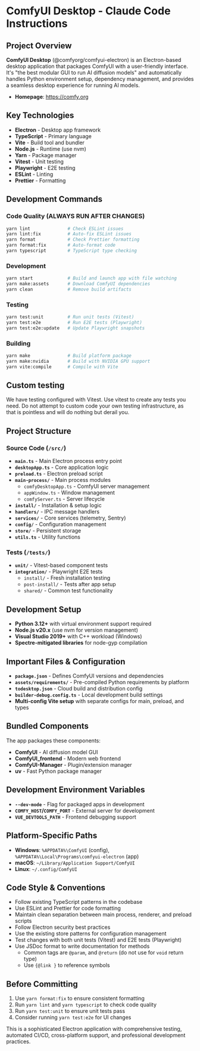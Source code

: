 # ComfyUI Desktop - Claude Code Instructions

## Project Overview

**ComfyUI Desktop** (@comfyorg/comfyui-electron) is an Electron-based desktop application that packages ComfyUI with a user-friendly interface. It's "the best modular GUI to run AI diffusion models" and automatically handles Python environment setup, dependency management, and provides a seamless desktop experience for running AI models.

- **Homepage**: https://comfy.org

## Key Technologies

- **Electron** - Desktop app framework
- **TypeScript** - Primary language
- **Vite** - Build tool and bundler
- **Node.js** - Runtime (use nvm)
- **Yarn** - Package manager
- **Vitest** - Unit testing
- **Playwright** - E2E testing
- **ESLint** - Linting
- **Prettier** - Formatting

## Development Commands

### Code Quality (ALWAYS RUN AFTER CHANGES)

```bash
yarn lint              # Check ESLint issues
yarn lint:fix          # Auto-fix ESLint issues
yarn format            # Check Prettier formatting
yarn format:fix        # Auto-format code
yarn typescript        # TypeScript type checking
```

### Development

```bash
yarn start             # Build and launch app with file watching
yarn make:assets       # Download ComfyUI dependencies
yarn clean             # Remove build artifacts
```

### Testing

```bash
yarn test:unit         # Run unit tests (Vitest)
yarn test:e2e          # Run E2E tests (Playwright)
yarn test:e2e:update   # Update Playwright snapshots
```

### Building

```bash
yarn make              # Build platform package
yarn make:nvidia       # Build with NVIDIA GPU support
yarn vite:compile      # Compile with Vite
```

## Custom testing

We have testing configured with Vitest. Use vitest to create any tests you need. Do not attempt to custom code your own testing infrastructure, as that is pointless and will do nothing but derail you.

## Project Structure

### Source Code (`/src/`)

- **`main.ts`** - Main Electron process entry point
- **`desktopApp.ts`** - Core application logic
- **`preload.ts`** - Electron preload script
- **`main-process/`** - Main process modules
  - `comfyDesktopApp.ts` - ComfyUI server management
  - `appWindow.ts` - Window management
  - `comfyServer.ts` - Server lifecycle
- **`install/`** - Installation & setup logic
- **`handlers/`** - IPC message handlers
- **`services/`** - Core services (telemetry, Sentry)
- **`config/`** - Configuration management
- **`store/`** - Persistent storage
- **`utils.ts`** - Utility functions

### Tests (`/tests/`)

- **`unit/`** - Vitest-based component tests
- **`integration/`** - Playwright E2E tests
  - `install/` - Fresh installation testing
  - `post-install/` - Tests after app setup
  - `shared/` - Common test functionality

## Development Setup

- **Python 3.12+** with virtual environment support required
- **Node.js v20.x** (use nvm for version management)
- **Visual Studio 2019+** with C++ workload (Windows)
- **Spectre-mitigated libraries** for node-gyp compilation

## Important Files & Configuration

- **`package.json`** - Defines ComfyUI versions and dependencies
- **`assets/requirements/`** - Pre-compiled Python requirements by platform
- **`todesktop.json`** - Cloud build and distribution config
- **`builder-debug.config.ts`** - Local development build settings
- **Multi-config Vite setup** with separate configs for main, preload, and types

## Bundled Components

The app packages these components:

- **ComfyUI** - AI diffusion model GUI
- **ComfyUI_frontend** - Modern web frontend
- **ComfyUI-Manager** - Plugin/extension manager
- **uv** - Fast Python package manager

## Development Environment Variables

- **`--dev-mode`** - Flag for packaged apps in development
- **`COMFY_HOST`/`COMFY_PORT`** - External server for development
- **`VUE_DEVTOOLS_PATH`** - Frontend debugging support

## Platform-Specific Paths

- **Windows**: `%APPDATA%\ComfyUI` (config), `%APPDATA%\Local\Programs\comfyui-electron` (app)
- **macOS**: `~/Library/Application Support/ComfyUI`
- **Linux**: `~/.config/ComfyUI`

## Code Style & Conventions

- Follow existing TypeScript patterns in the codebase
- Use ESLint and Prettier for code formatting
- Maintain clean separation between main process, renderer, and preload scripts
- Follow Electron security best practices
- Use the existing store patterns for configuration management
- Test changes with both unit tests (Vitest) and E2E tests (Playwright)
- Use JSDoc format to write documentation for methods
  - Common tags are `@param`, and `@return` (do not use for `void` return type)
  - Use `{@link }` to reference symbols

## Before Committing

1. Use `yarn format:fix` to ensure consistent formatting
1. Run `yarn lint` and `yarn typescript` to check code quality
1. Run `yarn test:unit` to ensure unit tests pass
1. Consider running `yarn test:e2e` for UI changes

This is a sophisticated Electron application with comprehensive testing, automated CI/CD, cross-platform support, and professional development practices.
